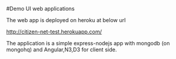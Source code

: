 #Demo UI web applications

The web app is deployed on heroku at below url

http://citizen-net-test.herokuapp.com/

The application is a simple express-nodejs app with mongodb (on mongohq) and Angular,N3,D3 for client side.